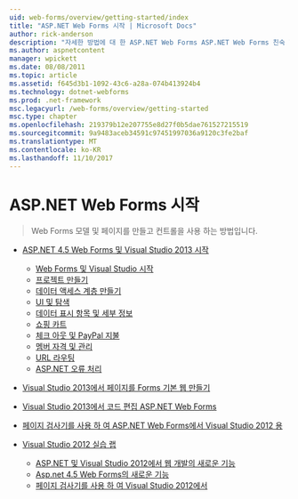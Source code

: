 ```yaml
---
uid: web-forms/overview/getting-started/index
title: "ASP.NET Web Forms 시작 | Microsoft Docs"
author: rick-anderson
description: "자세한 방법에 대 한 ASP.NET Web Forms ASP.NET Web Forms 친숙 한 끌어서 놓기, 이벤트 기반 모델을 사용 하 여 빌드 동적 웹 사이트 수 있습니다. 디자인 화면 및 hund 중..."
ms.author: aspnetcontent
manager: wpickett
ms.date: 08/08/2011
ms.topic: article
ms.assetid: f645d3b1-1092-43c6-a28a-074b413924b4
ms.technology: dotnet-webforms
ms.prod: .net-framework
msc.legacyurl: /web-forms/overview/getting-started
msc.type: chapter
ms.openlocfilehash: 219379b12e207755e8d27f0b5dae761527215519
ms.sourcegitcommit: 9a9483aceb34591c97451997036a9120c3fe2baf
ms.translationtype: MT
ms.contentlocale: ko-KR
ms.lasthandoff: 11/10/2017
---
```

<a name="getting-started-with-aspnet-web-forms"></a>ASP.NET Web Forms 시작
====================
> Web Forms 모델 및 페이지를 만들고 컨트롤을 사용 하는 방법입니다.


- [ASP.NET 4.5 Web Forms 및 Visual Studio 2013 시작](getting-started-with-aspnet-45-web-forms/index.md)

    - [Web Forms 및 Visual Studio 시작](getting-started-with-aspnet-45-web-forms/introduction-and-overview.md)
    - [프로젝트 만들기](getting-started-with-aspnet-45-web-forms/create-the-project.md)
    - [데이터 액세스 계층 만들기](getting-started-with-aspnet-45-web-forms/create_the_data_access_layer.md)
    - [UI 및 탐색](getting-started-with-aspnet-45-web-forms/ui_and_navigation.md)
    - [데이터 표시 항목 및 세부 정보](getting-started-with-aspnet-45-web-forms/display_data_items_and_details.md)
    - [쇼핑 카트](getting-started-with-aspnet-45-web-forms/shopping-cart.md)
    - [체크 아웃 및 PayPal 지불](getting-started-with-aspnet-45-web-forms/checkout-and-payment-with-paypal.md)
    - [멤버 자격 및 관리](getting-started-with-aspnet-45-web-forms/membership-and-administration.md)
    - [URL 라우팅](getting-started-with-aspnet-45-web-forms/url-routing.md)
    - [ASP.NET 오류 처리](getting-started-with-aspnet-45-web-forms/aspnet-error-handling.md)
- [Visual Studio 2013에서 페이지를 Forms 기본 웹 만들기](creating-a-basic-web-forms-page.md)
- [Visual Studio 2013에서 코드 편집 ASP.NET Web Forms](code-editing-in-web-forms-pages.md)
- [페이지 검사기를 사용 하 여 ASP.NET Web Forms에서 Visual Studio 2012 용](using-page-inspector-in-a-visual-studio-11-beta-web-forms-project.md)
- [Visual Studio 2012 실습 랩](hands-on-labs/index.md)

    - [ASP.NET 및 Visual Studio 2012에서 웹 개발의 새로운 기능](hands-on-labs/whats-new-in-aspnet-and-web-development-in-visual-studio-2012.md)
    - [Asp.net 4.5 Web Forms의 새로운 기능](hands-on-labs/whats-new-in-web-forms-in-aspnet-45.md)
    - [페이지 검사기를 사용 하 여 Visual Studio 2012에서](hands-on-labs/using-page-inspector-in-visual-studio-2012.md)
